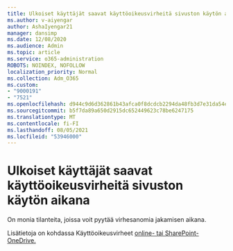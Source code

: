 ```yaml
---
title: Ulkoiset käyttäjät saavat käyttöoikeusvirheitä sivuston käytön aikana
ms.author: v-aiyengar
author: AshaIyengar21
manager: dansimp
ms.date: 12/08/2020
ms.audience: Admin
ms.topic: article
ms.service: o365-administration
ROBOTS: NOINDEX, NOFOLLOW
localization_priority: Normal
ms.collection: Adm_O365
ms.custom:
- "9000191"
- "7521"
ms.openlocfilehash: d944c9d6d362861b43afca0f8dcdcb2294da48fb3d7e31da54e2f3b2dae18e42
ms.sourcegitcommit: b5f7da89a650d2915dc652449623c78be6247175
ms.translationtype: MT
ms.contentlocale: fi-FI
ms.lasthandoff: 08/05/2021
ms.locfileid: "53946000"
---
```

# <a name="external-users-receive-permission-errors-when-accessing-a-site"></a>Ulkoiset käyttäjät saavat käyttöoikeusvirheitä sivuston käytön aikana

On monia tilanteita, joissa voit pyytää virhesanomia jakamisen aikana. 

Lisätietoja on kohdassa Käyttöoikeusvirheet [online- tai SharePoint-OneDrive.](https://docs.microsoft.com/sharepoint/troubleshoot/administration/access-denied-or-need-permission-error-sharepoint-online-or-onedrive-for-business)